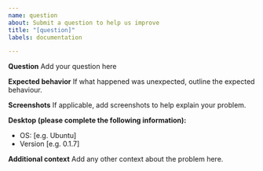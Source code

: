 ```yaml
---
name: question
about: Submit a question to help us improve
title: "[question]"
labels: documentation

---
```


**Question**
Add your question here


**Expected behavior**
If what happened was unexpected, outline the expected behaviour.

**Screenshots**
If applicable, add screenshots to help explain your problem.

**Desktop (please complete the following information):**
 - OS: [e.g. Ubuntu]
 - Version [e.g. 0.1.7]

**Additional context**
Add any other context about the problem here.